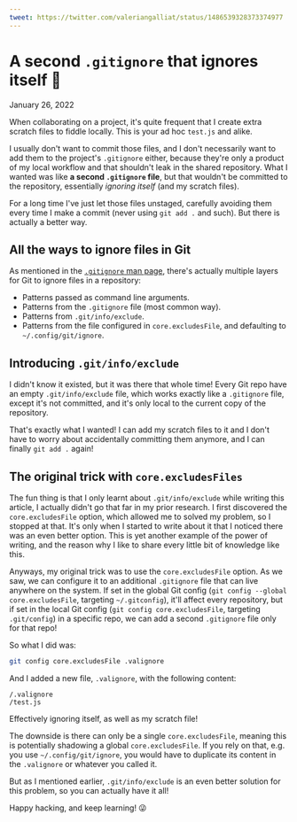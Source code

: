 ```yaml
---
tweet: https://twitter.com/valeriangalliat/status/1486539328373374977
---
```


# A second `.gitignore` that ignores itself 🤯
January 26, 2022

When collaborating on a project, it's quite frequent that I create extra
scratch files to fiddle locally. This is your ad hoc `test.js` and alike.

I usually don't want to commit those files, and I don't necessarily want
to add them to the project's `.gitignore` either, because they're only
a product of my local workflow and that shouldn't leak in the shared
repository. What I wanted was like **a second `.gitignore` file**, but
that wouldn't be committed to the repository, essentially *ignoring
itself* (and my scratch files).

For a long time I've just let those files unstaged, carefully avoiding
them every time I make a commit (never using `git add .` and such). But
there is actually a better way.

## All the ways to ignore files in Git

As mentioned in the [`.gitignore` man page](https://git-scm.com/docs/gitignore),
there's actually multiple layers for Git to ignore files in a repository:

* Patterns passed as command line arguments.
* Patterns from the `.gitignore` file (most common way).
* Patterns from `.git/info/exclude`.
* Patterns from the file configured in `core.excludesFile`, and
  defaulting to `~/.config/git/ignore`.

## Introducing `.git/info/exclude`

I didn't know it existed, but it was there that whole time! Every Git
repo have an empty `.git/info/exclude` file, which works exactly like a
`.gitignore` file, except it's not committed, and it's only local to
the current copy of the repository.

That's exactly what I wanted! I can add my scratch files to it and I
don't have to worry about accidentally committing them anymore, and I
can finally `git add .` again!

## The original trick with `core.excludesFiles`

The fun thing is that I only learnt about `.git/info/exclude` while
writing this article, I actually didn't go that far in my prior
research. I first discovered the `core.excludesFile` option, which
allowed me to solved my problem, so I stopped at that. It's only when I
started to write about it that I noticed there was an even better
option. This is yet another example of the power of writing, and the
reason why I like to share every little bit of knowledge like this.

Anyways, my original trick was to use the `core.excludesFile` option. As
we saw, we can configure it to an additional `.gitignore` file that can
live anywhere on the system. If set in the global Git config
(`git config --global core.excludesFile`, targeting `~/.gitconfig`),
it'll affect every repository, but if set in the local Git config (`git
config core.excludesFile`, targeting `.git/config`) in a specific repo,
we can add a second `.gitignore` file only for that repo!

So what I did was:

```sh
git config core.excludesFile .valignore
```

And I added a new file, `.valignore`, with the following content:

```gitignore
/.valignore
/test.js
```

Effectively ignoring itself, as well as my scratch file!

The downside is there can only be a single `core.excludesFile`, meaning
this is potentially shadowing a global `core.excludesFile`. If you rely
on that, e.g. you use `~/.config/git/ignore`, you would have to
duplicate its content in the `.valignore` or whatever you called it.

But as I mentioned earlier, `.git/info/exclude` is an even better
solution for this problem, so you can actually have it all!

Happy hacking, and keep learning! 😜
